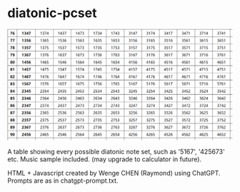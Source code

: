 # diatonic-pcset
![This is an image](https://github.com/rcswex/diatonic-pcset/blob/main/diatonic-pcset-partial.png)

A table showing every possible diatonic note set, such as '5167', '425673' etc. Music sample included. (may upgrade to calculator in future).

HTML + Javascript created by Wenge CHEN (Raymond) using ChatGPT. Prompts are as in chatgpt-prompt.txt.
